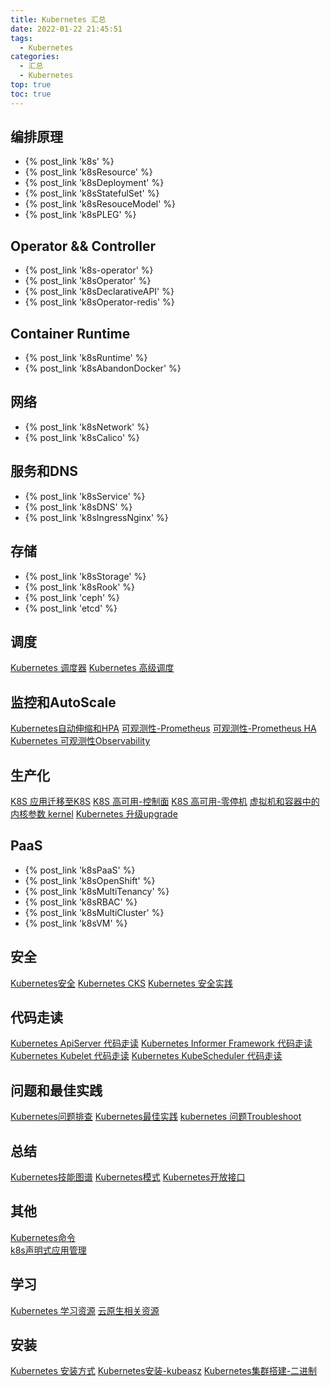 ```yaml
---
title: Kubernetes 汇总
date: 2022-01-22 21:45:51
tags:
  - Kubernetes
categories: 
  - 汇总
  - Kubernetes
top: true  
toc: true
---
```


<p></p>
<!-- more -->


## 编排原理 
+ {% post_link 'k8s' %} 
+ {% post_link 'k8sResource' %} 
+ {% post_link 'k8sDeployment' %} 
+ {% post_link 'k8sStatefulSet' %} 
+ {% post_link 'k8sResouceModel' %} 
+ {% post_link 'k8sPLEG' %} 


## Operator && Controller
+ {% post_link 'k8s-operator' %} 
+ {% post_link 'k8sOperator' %} 
+ {% post_link 'k8sDeclarativeAPI' %} 
+ {% post_link 'k8sOperator-redis' %}

## Container Runtime
+ {% post_link 'k8sRuntime' %} 
+ {% post_link 'k8sAbandonDocker' %} 

## 网络
+ {% post_link 'k8sNetwork' %} 
+ {% post_link 'k8sCalico' %} 

## 服务和DNS
+ {% post_link 'k8sService' %} 
+ {% post_link 'k8sDNS' %} 
+ {% post_link 'k8sIngressNginx' %} 

## 存储 
+ {% post_link 'k8sStorage' %} 
+ {% post_link 'k8sRook' %} 
+ {% post_link 'ceph' %} 
+ {% post_link 'etcd' %} 


## 调度
 [Kubernetes 调度器](../../../../2019/06/09/k8sScheduler/)
 [Kubernetes 高级调度](../../../../2022/05/27/k8sAdvancedScheduling/)

## 监控和AutoScale
 [Kubernetes自动伸缩和HPA](../../../../2019/11/16/k8sAutoScale/) 
 [可观测性-Prometheus](../../../../2022/04/10/observabilityPrometheus/)
 [可观测性-Prometheus  HA](../../../../2022/02/11/observabilityPrometheusHA/)
 [Kubernetes 可观测性Observability](../../../../2022/01/30/k8sObservability/)

## 生产化
[K8S 应用迁移至K8S](../../../../2022/02/02/k8sAppMigrate/)
[K8S 高可用-控制面](../../../../2022/01/02/k8sHA/)
[K8S 高可用-零停机](../../../../2022/04/05/k8sAvailable/)
[虚拟机和容器中的内核参数 kernel](../../../../2020/08/16/kernelParam/)
[Kubernetes 升级upgrade](../../../../2022/01/16/k8sUpgrade/)

## PaaS 
+ {% post_link 'k8sPaaS' %} 
+ {% post_link 'k8sOpenShift' %} 
+ {% post_link 'k8sMultiTenancy' %} 
+ {% post_link 'k8sRBAC' %} 
+ {% post_link 'k8sMultiCluster' %} 
+ {% post_link 'k8sVM' %} 

## 安全
 [Kubernetes安全](../../../../2022/05/22/k8sSecurity/)
 [Kubernetes CKS](../../../../2022/01/15/k8sCKS/) 
 [Kubernetes 安全实践](../../../../2022/01/16/k8sSecurityPractice/)

## 代码走读
[Kubernetes ApiServer 代码走读](../../../../2022/01/15/k8sCodeOfApiServer/)
[Kubernetes Informer Framework 代码走读](../../../../2022/01/15/k8sCodeOfInformerFramework/)
[Kubernetes Kubelet 代码走读](../../../../2022/01/15/k8sCodeOfKubelet/)
[Kubernetes KubeScheduler 代码走读](../../../../2022/01/15/k8sCodeOfKubeScheduler/)

## 问题和最佳实践
[Kubernetes问题排查](../../../../2022/04/03/k8sProblem/)
[Kubernetes最佳实践](../../../../2022/01/23/k8sBestPractice/)
[kubernetes 问题Troubleshoot](../../../../2022/06/08/k8sTroubleshoot/)


## 总结
 [Kubernetes技能图谱](../../../../2019/11/03/k8sSkill/) 
 [Kubernetes模式](../../../../2019/11/13/k8sPattern/)
 [Kubernetes开放接口](../../../../2019/08/11/k8sInterface/)

## 其他
 [Kubernetes命令](../../../../2019/06/09/k8sCommand/)  
 [k8s声明式应用管理](../../../../2020/05/26/k8sDeclarativeManage/)

## 学习
 [Kubernetes 学习资源](../../../../2022/05/21/k8sStudy/)
 [云原生相关资源](../../../../2020/06/14/cloudNativeResource/) 

## 安装
 [Kubernetes 安装方式](../../../../2022/06/03/k8sSetupSummary/)
 [Kubernetes安装-kubeasz](../../../../2021/06/02/k8sDeploy/)
 [Kubernetes集群搭建-二进制](../../../../2019/01/17/k8sSetup/)  



  
